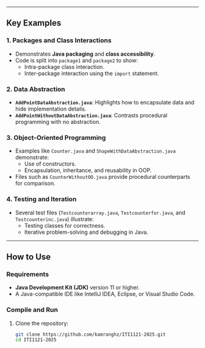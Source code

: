 
---

## Key Examples

### 1. **Packages and Class Interactions**
   - Demonstrates **Java packaging** and **class accessibility**.
   - Code is split into `package1` and `package2` to show:
     - Intra-package class interaction.
     - Inter-package interaction using the `import` statement.

### 2. **Data Abstraction**
   - **`AddPointDataAbstraction.java`**: Highlights how to encapsulate data and hide implementation details.
   - **`AddPointWithoutDataAbstraction.java`**: Contrasts procedural programming with no abstraction.

### 3. **Object-Oriented Programming**
   - Examples like `Counter.java` and `ShapeWithDataAbstraction.java` demonstrate:
     - Use of constructors.
     - Encapsulation, inheritance, and reusability in OOP.
   - Files such as `CounterWithoutOO.java` provide procedural counterparts for comparison.

### 4. **Testing and Iteration**
   - Several test files (`Testcounterarray.java`, `Testcounterfor.java`, and `Testcounterinc.java`) illustrate:
     - Testing classes for correctness.
     - Iterative problem-solving and debugging in Java.

---

## How to Use

### Requirements
- **Java Development Kit (JDK)** version 11 or higher.
- A Java-compatible IDE like IntelliJ IDEA, Eclipse, or Visual Studio Code.

### Compile and Run
1. Clone the repository:
   ```bash
   git clone https://github.com/kamranghz/ITI1121-2025.git
   cd ITI1121-2025

	
	
	